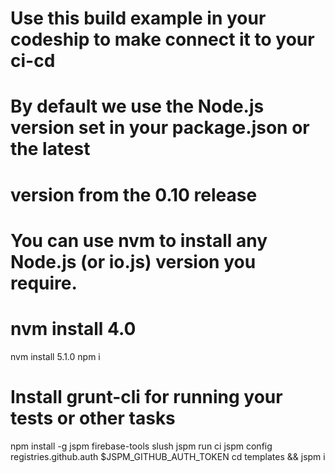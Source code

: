 # Use this build example in your codeship to make connect it to your ci-cd
# By default we use the Node.js version set in your package.json or the latest
# version from the 0.10 release
#
# You can use nvm to install any Node.js (or io.js) version you require.
# nvm install 4.0
nvm install 5.1.0
npm i
# Install grunt-cli for running your tests or other tasks
npm install -g jspm firebase-tools slush
jspm run ci
jspm config registries.github.auth $JSPM_GITHUB_AUTH_TOKEN
cd templates && jspm i